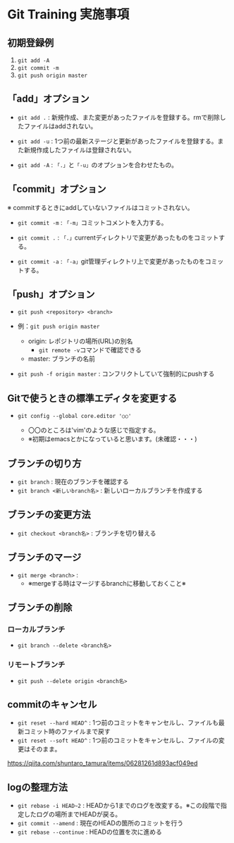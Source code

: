 # Git Training 実施事項

## 初期登録例

1. `git add -A`
1. `git commit -m`
1. `git push origin master`

## 「add」オプション

- `git add .` : 新規作成、また変更があったファイルを登録する。rmで削除したファイルはaddされない。

- `git add -u` : 1つ前の最新ステージと更新があったファイルを登録する。また新規作成したファイルは登録されない。

- `git add -A` : `「.」`と`「-u」`のオプションを合わせたもの。

## 「commit」オプション

※ commitするときにaddしていないファイルはコミットされない。

- `git commit -m` : `「-m」`コミットコメントを入力する。

- `git commit .` : `「.」`currentディレクトリで変更があったものをコミットする。

- `git commit -a` : `「-a」`git管理ディレクトリ上で変更があったものをコミットする。

## 「push」オプション

- `git push <repository> <branch>`

- 例：`git push origin master`

    - origin: レポジトリの場所(URL)の別名
        - `git remote -v`コマンドで確認できる
    - master: ブランチの名前

- `git push -f origin master` : コンフリクトしていて強制的にpushする

## Gitで使うときの標準エディタを変更する

- `git config --global core.editor '○○'`

    - 〇〇のところは'vim'のような感じで指定する。
    - ※初期はemacsとかになっていると思います。(未確認・・・)

## ブランチの切り方

- `git branch` : 現在のブランチを確認する
- `git branch <新しいbranch名>` : 新しいローカルブランチを作成する

## ブランチの変更方法

- `git checkout <branch名>` : ブランチを切り替える

## ブランチのマージ

- `git merge <branch>` : 
    - ※mergeする時はマージするbranchに移動しておくこと※

## ブランチの削除

### ローカルブランチ

- `git branch --delete <branch名>`

### リモートブランチ

- `git push --delete origin <branch名>`

## commitのキャンセル

- `git reset --hard HEAD^` : 1つ前のコミットをキャンセルし、ファイルも最新コミット時のファイルまで戻す
- `git reset --soft HEAD^` : 1つ前のコミットをキャンセルし、ファイルの変更はそのまま。

https://qiita.com/shuntaro_tamura/items/06281261d893acf049ed

## logの整理方法

- `git rebase -i HEAD~2` : HEADから1までのログを改変する。※この段階で指定したログの場所までHEADが戻る。
- `git commit --amend` : 現在のHEADの箇所のコミットを行う
- `git rebase --continue` : HEADの位置を次に進める



